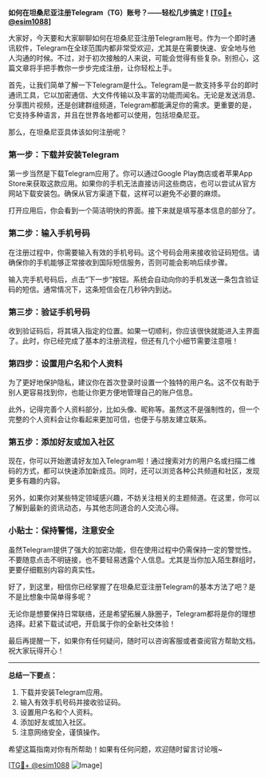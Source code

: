 **如何在坦桑尼亚注册Telegram（TG）账号？——轻松几步搞定！[[TG💪+ @esim1088](https://t.me/s/esim1088)]**

大家好，今天要和大家聊聊如何在坦桑尼亚注册Telegram账号。作为一个即时通讯软件，Telegram在全球范围内都非常受欢迎，尤其是在需要快速、安全地与他人沟通的时候。不过，对于初次接触的人来说，可能会觉得有些复杂。别担心，这篇文章将手把手教你一步步完成注册，让你轻松上手。

首先，让我们简单了解一下Telegram是什么。Telegram是一款支持多平台的即时通讯工具，它以加密通信、大文件传输以及丰富的功能而闻名。无论是发送消息、分享图片视频，还是创建群组频道，Telegram都能满足你的需求。更重要的是，它支持多种语言，并且在世界各地都可以使用，包括坦桑尼亚。

那么，在坦桑尼亚具体该如何注册呢？

### 第一步：下载并安装Telegram

第一步当然是下载Telegram应用了。你可以通过Google Play商店或者苹果App Store来获取这款应用。如果你的手机无法直接访问这些商店，也可以尝试从官方网站下载安装包。确保从官方渠道下载，这样可以避免不必要的麻烦。

打开应用后，你会看到一个简洁明快的界面。接下来就是填写基本信息的部分了。

### 第二步：输入手机号码

在注册过程中，你需要输入有效的手机号码。这个号码会用来接收验证码短信。请确保你的手机能够正常接收到国际短信服务，否则可能会影响后续步骤。

输入完手机号码后，点击“下一步”按钮。系统会自动向你的手机发送一条包含验证码的短信。通常情况下，这条短信会在几秒钟内到达。

### 第三步：验证手机号码

收到验证码后，将其填入指定的位置。如果一切顺利，你应该很快就能进入主界面了。此时，你已经完成了基本的注册流程，但还有几个小细节需要注意哦！

### 第四步：设置用户名和个人资料

为了更好地保护隐私，建议你在首次登录时设置一个独特的用户名。这不仅有助于别人更容易找到你，也能让你更方便地管理自己的账户信息。

此外，记得完善个人资料部分，比如头像、昵称等。虽然这不是强制性的，但一个完整的个人资料会让你看起来更加可信，也便于与朋友建立联系。

### 第五步：添加好友或加入社区

现在，你可以开始邀请好友加入Telegram啦！通过搜索对方的用户名或扫描二维码的方式，都可以快速添加新成员。同时，还可以浏览各种公共频道和社区，发现更多有趣的内容。

另外，如果你对某些特定领域感兴趣，不妨关注相关的主题频道。在这里，你可以了解到最新的资讯动态，与其他志同道合的人交流心得。

### 小贴士：保持警惕，注意安全

虽然Telegram提供了强大的加密功能，但在使用过程中仍需保持一定的警觉性。不要随意点击不明链接，也不要轻易透露个人信息。尤其是当你加入陌生群组时，更要仔细甄别内容的真实性。

好了，到这里，相信你已经掌握了在坦桑尼亚注册Telegram的基本方法了吧？是不是比想象中简单得多呢？

无论你是想要保持日常联络，还是希望拓展人脉圈子，Telegram都将是你的理想选择。赶紧下载试试吧，开启属于你的全新社交体验！

最后再提醒一下，如果你有任何疑问，随时可以咨询客服或者查阅官方帮助文档。祝大家玩得开心！

---

**总结一下要点：**

1. 下载并安装Telegram应用。
2. 输入有效手机号码并接收验证码。
3. 设置用户名和个人资料。
4. 添加好友或加入社区。
5. 注意网络安全，谨慎操作。

希望这篇指南对你有所帮助！如果有任何问题，欢迎随时留言讨论哦~

[[TG💪+ @esim1088](https://t.me/s/esim1088) ![Image](https://i.postimg.cc/4NQfJmqS/Snipaste-2025-05-13-00-14-12.png)]